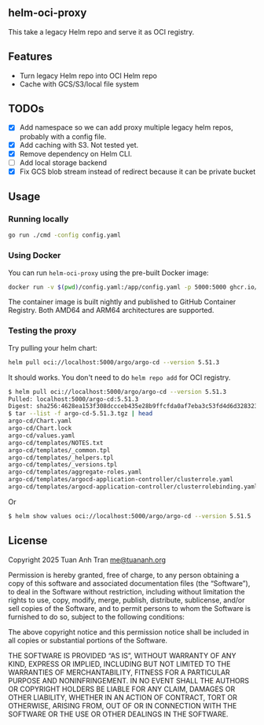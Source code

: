 helm-oci-proxy
--------------

This take a legacy Helm repo and serve it as OCI registry.

## Features

- Turn legacy Helm repo into OCI Helm repo
- Cache with GCS/S3/local file system

## TODOs

- [x] Add namespace so we can add proxy multiple legacy helm repos, probably with a config file.
- [x] Add caching with S3. Not tested yet.
- [x] Remove dependency on Helm CLI.
- [ ] Add local storage backend
- [x] Fix GCS blob stream instead of redirect because it can be private bucket

## Usage

### Running locally

```sh
go run ./cmd -config config.yaml
```

### Using Docker

You can run `helm-oci-proxy` using the pre-built Docker image:

```sh
docker run -v $(pwd)/config.yaml:/app/config.yaml -p 5000:5000 ghcr.io/tuananh/helm-oci-proxy:nightly --config config.yaml
```

The container image is built nightly and published to GitHub Container Registry. Both AMD64 and ARM64 architectures are supported.

### Testing the proxy

Try pulling your helm chart:

```sh
helm pull oci://localhost:5000/argo/argo-cd --version 5.51.3
```

It should works.
You don't need to do `helm repo add` for OCI registry.

```sh
$ helm pull oci://localhost:5000/argo/argo-cd --version 5.51.3
Pulled: localhost:5000/argo-cd:5.51.3
Digest: sha256:4628ea153f308dccceb435e28b9ffcfda0af7eba3c53fd4d6d328323ee71c5fc
$ tar --list -f argo-cd-5.51.3.tgz | head
argo-cd/Chart.yaml
argo-cd/Chart.lock
argo-cd/values.yaml
argo-cd/templates/NOTES.txt
argo-cd/templates/_common.tpl
argo-cd/templates/_helpers.tpl
argo-cd/templates/_versions.tpl
argo-cd/templates/aggregate-roles.yaml
argo-cd/templates/argocd-application-controller/clusterrole.yaml
argo-cd/templates/argocd-application-controller/clusterrolebinding.yaml
```

Or

```sh
$ helm show values oci://localhost:5000/argo/argo-cd --version 5.51.5
```

## License

Copyright 2025 Tuan Anh Tran <me@tuananh.org>

Permission is hereby granted, free of charge, to any person obtaining a copy of this software and associated documentation files (the “Software”), to deal in the Software without restriction, including without limitation the rights to use, copy, modify, merge, publish, distribute, sublicense, and/or sell copies of the Software, and to permit persons to whom the Software is furnished to do so, subject to the following conditions:

The above copyright notice and this permission notice shall be included in all copies or substantial portions of the Software.

THE SOFTWARE IS PROVIDED “AS IS”, WITHOUT WARRANTY OF ANY KIND, EXPRESS OR IMPLIED, INCLUDING BUT NOT LIMITED TO THE WARRANTIES OF MERCHANTABILITY, FITNESS FOR A PARTICULAR PURPOSE AND NONINFRINGEMENT. IN NO EVENT SHALL THE AUTHORS OR COPYRIGHT HOLDERS BE LIABLE FOR ANY CLAIM, DAMAGES OR OTHER LIABILITY, WHETHER IN AN ACTION OF CONTRACT, TORT OR OTHERWISE, ARISING FROM, OUT OF OR IN CONNECTION WITH THE SOFTWARE OR THE USE OR OTHER DEALINGS IN THE SOFTWARE.
